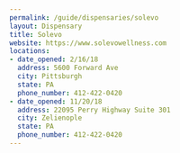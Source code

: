 ```yaml
---
permalink: /guide/dispensaries/solevo
layout: Dispensary
title: Solevo
website: https://www.solevowellness.com
locations:
- date_opened: 2/16/18
  address: 5600 Forward Ave
  city: Pittsburgh
  state: PA
  phone_number: 412-422-0420
- date_opened: 11/20/18
  address: 22095 Perry Highway Suite 301
  city: Zelienople
  state: PA
  phone_number: 412-422-0420
---
```




